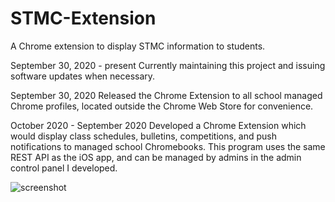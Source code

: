 # STMC-Extension
A Chrome extension to display STMC information to students.


September 30, 2020 - present
Currently maintaining this project and issuing software updates when necessary.

September 30, 2020
Released the Chrome Extension to all school managed Chrome profiles, located outside the Chrome Web Store for convenience.

October 2020 - September 2020
Developed a Chrome Extension which would display class schedules, bulletins, competitions, and push notifications to managed school Chromebooks. This program uses the same REST API as the iOS app, and can be managed by admins in the admin control panel I developed.

![screenshot](https://ericzhang.ca/imgs/ext.png)
